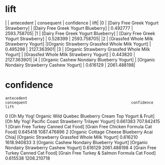 
# lift
|  | antecedent                                   |    consequent             |                           confidence  | lift|
|0 |            [Dairy Free Greek Yogurt Strawberry]     |         [Dairy Free Greek Yogurt Blueberry]  |  0.492777 | 2593.758705|
|1 |            [Dairy Free Greek Yogurt Blueberry]        |     [Dairy Free Greek Yogurt Strawberry]  | 0.528399 | 2593.758705|
|2 |         [Grassfed Whole Milk Strawberry Yogurt]  |[Organic Strawberry Grassfed Whole Milk Yogurt] |   0.495298 | 2127.363901|
|3 | [Organic Strawberry Grassfed Whole Milk Yogurt] |         [Grassfed Whole Milk Strawberry Yogurt]  |  0.443820 | 2127.363901|
|4 |      [Organic Cashew Nondairy Blueberry Yogurt]    |  [Organic Nondairy Strawberry Cashew Yogurt] |   0.616129 | 2061.488198|


# confidence
    antecedent                                                           consequent                                               confidence     lift
0 [Oh My Yog! Organic Wild Quebec Blueberry Cream Top Yogurt & Fruit] [Oh My Yog! Pacific Coast Strawberry Trilayer Yogurt]        0.661383   707.942415
1                [Grain Free Turkey Canned Cat Food]                    [Grain Free Chicken Formula Cat Food]                      0.645418  1087.476896
2       [Organic Cottage Cheese Blueberry Acai Chia]                    [Organic Strawberry Grassfed Whole Milk Yogurt]            0.616210  1618.940833
3         [Organic Cashew Nondairy Blueberry Yogurt]                    [Organic Nondairy Strawberry Cashew Yogurt]                0.616129  2061.488198
4                [Grain Free Turkey Canned Cat Food]                    [Grain Free Turkey & Salmon Formula Cat Food]              0.615538  1208.210718

